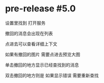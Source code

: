 # pre-release #5.0

设置里找到 打开服务



撤回的消息会出现在列表

点进去可以查看详细上下文

如果有撤回的图片 需要点进去预览大图

单击撤回的地方显示已经查找到的消息

双击撤回的地方则是 如果显示错误 需要重新查找

